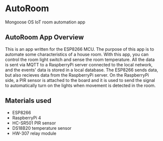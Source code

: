 # AutoRoom

Mongoose OS IoT room automation app

## AutoRoom App Overview

This is an app written for the ESP8266 MCU. The purpose of this app is to automate some characteristics of a house room. With this app, you can control the room light switch and sense the room temperature. All the data is sent via MQTT to a RaspberryPi server connected to the local network, and the events' data is stored in a local database. The ESP8266 sends data, but also recieves data from the RaspberryPi server. On the RaspberryPi side, a PIR sensor is attached to the board and it is used to send the signal to automatically turn on the lights when movement is detected in the room.

## Materials used
- ESP8266
- RaspberryPi 4
- HC-SR501 PIR sensor
- DS18B20 temperature sensor
- HW-307 relay module


